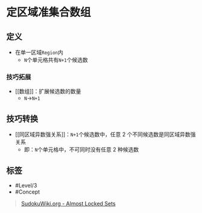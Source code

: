 # 定区域准集合数组

<!-- START doctoc generated TOC please keep comment here to allow auto update -->
<!-- DON'T EDIT THIS SECTION, INSTEAD RE-RUN doctoc TO UPDATE -->

<!-- END doctoc generated TOC please keep comment here to allow auto update -->

## 定义

- 在单一区域`Region`内
	- `N`个单元格共有`N+1`个候选数

###  技巧拓展

- [[数组]]：扩展候选数的数量
	- `N`→`N+1`

## 技巧转换

- [[同区域异数强关系]]：`N+1`个候选数中，任意 2 个不同候选数是同区域异数强关系
	- 即：`N`个单元格中，不可同时没有任意 2 种候选数

## 标签

- #Level/3
- #Concept

> [SudokuWiki.org - Almost Locked Sets](https://www.sudokuwiki.org/Almost_Locked_Sets)

